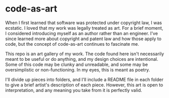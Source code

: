# code-as-art

When I first learned that software was protected under copyright law, I was ecstatic. I loved that my work was legally treated as art. For a brief moment, I considered introducing myself as an author rather than an engineer. I've since learned more about copyright and patent law and how those apply to code, but the concept of code-as-art continues to fascinate me.

This repo is an art gallery of my work. The code found here isn't necessarily meant to be useful or do anything, and my design choices are intentional. Some of this code may be clunky and unreadable, and some may be oversimplistic or non-functioning. In my eyes, this is meant as poetry.

I'll divide up pieces into folders, and I'll include a README file in each folder to give a brief artist's description of each piece. However, this art is open to interpretation, and any meaning you take from it is perfectly valid.
